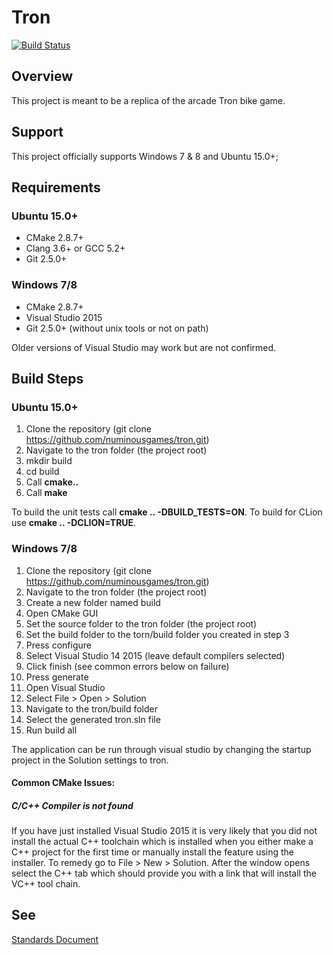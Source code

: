 # Tron #

[![Build Status][Travis Badge]][Travis Link]

## Overview ##
This project is meant to be a replica of the arcade Tron bike game.

## Support ##
This project officially supports Windows 7 & 8 and Ubuntu 15.0+;

## Requirements ##

### Ubuntu 15.0+ ###

 * CMake 2.8.7+
 * Clang 3.6+ or GCC 5.2+
 * Git 2.5.0+
 
### Windows 7/8 ###

 * CMake 2.8.7+
 * Visual Studio 2015
 * Git 2.5.0+ (without unix tools or not on path)
 
Older versions of Visual Studio may work but are not 
confirmed.

## Build Steps ##

### Ubuntu 15.0+ ###

1. Clone the repository (git clone https://github.com/numinousgames/tron.git)
2. Navigate to the tron folder (the project root)
3. mkdir build
4. cd build
5. Call **cmake..**
6. Call **make**

To build the unit tests call **cmake .. -DBUILD_TESTS=ON**.
To build for CLion use **cmake .. -DCLION=TRUE**.

### Windows 7/8 ###

1. Clone the repository (git clone https://github.com/numinousgames/tron.git)
2. Navigate to the tron folder (the project root)
3. Create a new folder named build
4. Open CMake GUI
5. Set the source folder to the tron folder (the project root)
6. Set the build folder to the torn/build folder you created in step 3
7. Press configure
8. Select Visual Studio 14 2015 (leave default compilers selected)
9. Click finish (see common errors below on failure)
10. Press generate
11. Open Visual Studio
12. Select File > Open > Solution
13. Navigate to the tron/build folder
14. Select the generated tron.sln file
15. Run build all

The application can be run through visual studio by changing the startup 
project in the Solution settings to tron.

#### Common CMake Issues: ####
##### C/C++ Compiler is not found #####
If you have just installed Visual Studio 2015 it is very likely that you did
not install the actual C++ toolchain which is installed when you either make 
a C++ project for the first time or manually install the feature using the
installer. To remedy go to File > New > Solution. After the window opens
select the C++ tab which should provide you with a link that will install
the VC++ tool chain.

## See ##

[Standards Document][Standards]


[Standards]: http://bit.ly/1J4g51q
[Travis Badge]: https://travis-ci.org/numinousgames/tron.svg?branch=dev
[Travis Link]: https://travis-ci.org/numinousgames/tron